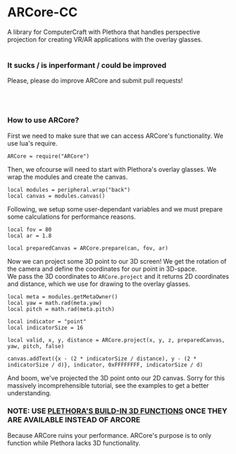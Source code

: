# ARCore-CC
A library for ComputerCraft with Plethora that handles perspective projection for creating VR/AR applications with the overlay glasses.
<br><br>
### It sucks / is inperformant / could be improved
Please, please do improve ARCore and submit pull requests!

<br><br>
### How to use ARCore?

First we need to make sure that we can access ARCore's functionality. We use lua's require.<br>
```
ARCore = require("ARCore")
```

Then, we ofcourse will need to start with Plethora's overlay glasses. We wrap the modules and create the canvas.
```
local modules = peripheral.wrap("back")
local canvas = modules.canvas()
```

Following, we setup some user-dependant variables and we must prepare some calculations for performance reasons.
```
local fov = 80
local ar = 1.8

local preparedCanvas = ARCore.prepare(can, fov, ar)
```

Now we can project some 3D point to our 3D screen! We get the rotation of the camera and define the coordinates for our point in 3D-space. <br>We pass the 3D coordinates to `ARCore.project` and it returns 2D coordinates and distance, which we use for drawing to the overlay glasses.
```
local meta = modules.getMetaOwner()
local yaw = math.rad(meta.yaw)
local pitch = math.rad(meta.pitch)

local indicator = "point"
local indicatorSize = 16

local valid, x, y, distance = ARCore.project(x, y, z, preparedCanvas, yaw, pitch, false)

canvas.addText({x - (2 * indicatorSize / distance), y - (2 * indicatorSize / d)}, indicator, 0xFFFFFFFF, indicatorSize / d)
```

And boom, we've projected the 3D point onto our 2D canvas. Sorry for this massively incomprehensible tutorial, see the examples to get a better understanding.

### NOTE: USE [PLETHORA'S BUILD-IN 3D FUNCTIONS](https://github.com/SquidDev-CC/plethora/pull/106) ONCE THEY ARE AVAILABLE INSTEAD OF ARCORE
Because ARCore ruins your performance. ARCore's purpose is to only function while Plethora lacks 3D functionality.
